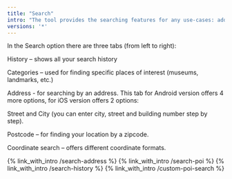 ```yaml
---
title: "Search"
intro: "The tool provides the searching features for any use-cases: address search, POi search, custom search, history search, coordinate search."
versions: '*'
---
```


In the Search option there are three tabs (from left to right):

History – shows all your search history

Categories – used for finding specific places of interest (museums, landmarks, etc.)

Address - for searching by an address. This tab for Android version offers 4 more options, for iOS version offers 2 options:

Street and City (you can enter city, street and building number step by step).

Postcode – for finding your location by a zipcode.

Coordinate search – offers different coordinate formats.

{% link_with_intro /search-address %}
{% link_with_intro /search-poi %}
{% link_with_intro /search-history %}
{% link_with_intro /custom-poi-search %}